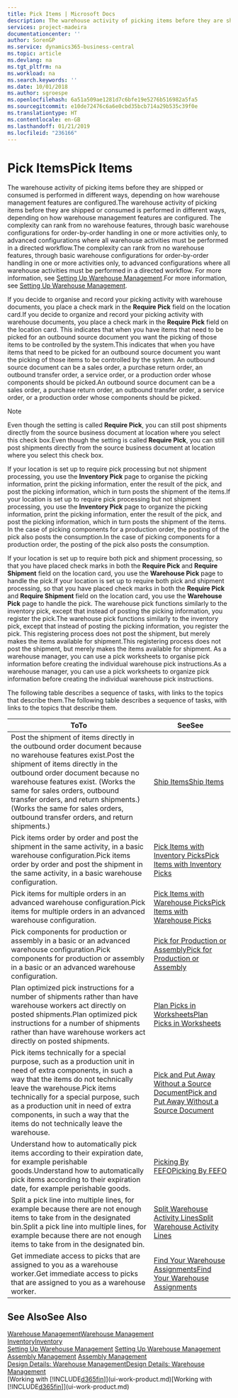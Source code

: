 ```yaml
---
title: Pick Items | Microsoft Docs
description: The warehouse activity of picking items before they are shipped or consumed is performed in different ways, depending on how warehouse management features are configured. The [setup](../configure-warehouse-processes.md) complexity can rank from no warehouse features, through basic warehouse configurations for order-by-order handling in one or more activities only, to advanced configurations where all warehouse activities must be performed in a directed workflow.
services: project-madeira
documentationcenter: ''
author: SorenGP
ms.service: dynamics365-business-central
ms.topic: article
ms.devlang: na
ms.tgt_pltfrm: na
ms.workload: na
ms.search.keywords: ''
ms.date: 10/01/2018
ms.author: sgroespe
ms.openlocfilehash: 6a51a509ae1281d7c6bfe19e5276b516982a5fa5
ms.sourcegitcommit: e10de72476c6a6e0cbd35bcb714a29b535c39f0e
ms.translationtype: HT
ms.contentlocale: en-GB
ms.lasthandoff: 01/21/2019
ms.locfileid: "236166"
---
```

# <a name="pick-items"></a><span data-ttu-id="d1000-104">Pick Items</span><span class="sxs-lookup"><span data-stu-id="d1000-104">Pick Items</span></span>
<span data-ttu-id="d1000-105">The warehouse activity of picking items before they are shipped or consumed is performed in different ways, depending on how warehouse management features are configured.</span><span class="sxs-lookup"><span data-stu-id="d1000-105">The warehouse activity of picking items before they are shipped or consumed is performed in different ways, depending on how warehouse management features are configured.</span></span> <span data-ttu-id="d1000-106">The complexity can rank from no warehouse features, through basic warehouse configurations for order-by-order handling in one or more activities only, to advanced configurations where all warehouse activities must be performed in a directed workflow.</span><span class="sxs-lookup"><span data-stu-id="d1000-106">The complexity can rank from no warehouse features, through basic warehouse configurations for order-by-order handling in one or more activities only, to advanced configurations where all warehouse activities must be performed in a directed workflow.</span></span> <span data-ttu-id="d1000-107">For more information, see [Setting Up Warehouse Management](warehouse-setup-warehouse.md).</span><span class="sxs-lookup"><span data-stu-id="d1000-107">For more information, see [Setting Up Warehouse Management](warehouse-setup-warehouse.md).</span></span>

<span data-ttu-id="d1000-108">If you decide to organise and record your picking activity with warehouse documents, you place a check mark in the **Require Pick** field on the location card.</span><span class="sxs-lookup"><span data-stu-id="d1000-108">If you decide to organize and record your picking activity with warehouse documents, you place a check mark in the **Require Pick** field on the location card.</span></span> <span data-ttu-id="d1000-109">This indicates that when you have items that need to be picked for an outbound source document you want the picking of those items to be controlled by the system.</span><span class="sxs-lookup"><span data-stu-id="d1000-109">This indicates that when you have items that need to be picked for an outbound source document you want the picking of those items to be controlled by the system.</span></span> <span data-ttu-id="d1000-110">An outbound source document can be a sales order, a purchase return order, an outbound transfer order, a service order, or a production order whose components should be picked.</span><span class="sxs-lookup"><span data-stu-id="d1000-110">An outbound source document can be a sales order, a purchase return order, an outbound transfer order, a service order, or a production order whose components should be picked.</span></span>

> [!NOTE]
> <span data-ttu-id="d1000-111">Even though the setting is called **Require Pick**, you can still post shipments directly from the source business document at location where you select this check box.</span><span class="sxs-lookup"><span data-stu-id="d1000-111">Even though the setting is called **Require Pick**, you can still post shipments directly from the source business document at location where you select this check box.</span></span>

<span data-ttu-id="d1000-112">If your location is set up to require pick processing but not shipment processing, you use the **Inventory Pick** page to organise the picking information, print the picking information, enter the result of the pick, and post the picking information, which in turn posts the shipment of the items.</span><span class="sxs-lookup"><span data-stu-id="d1000-112">If your location is set up to require pick processing but not shipment processing, you use the **Inventory Pick** page to organize the picking information, print the picking information, enter the result of the pick, and post the picking information, which in turn posts the shipment of the items.</span></span> <span data-ttu-id="d1000-113">In the case of picking components for a production order, the posting of the pick also posts the consumption.</span><span class="sxs-lookup"><span data-stu-id="d1000-113">In the case of picking components for a production order, the posting of the pick also posts the consumption.</span></span>

<span data-ttu-id="d1000-114">If your location is set up to require both pick and shipment processing, so that you have placed check marks in both the **Require Pick** and **Require Shipment** field on the location card, you use the **Warehouse Pick** page to handle the pick.</span><span class="sxs-lookup"><span data-stu-id="d1000-114">If your location is set up to require both pick and shipment processing, so that you have placed check marks in both the **Require Pick** and **Require Shipment** field on the location card, you use the **Warehouse Pick** page to handle the pick.</span></span> <span data-ttu-id="d1000-115">The warehouse pick functions similarly to the inventory pick, except that instead of posting the picking information, you register the pick.</span><span class="sxs-lookup"><span data-stu-id="d1000-115">The warehouse pick functions similarly to the inventory pick, except that instead of posting the picking information, you register the pick.</span></span> <span data-ttu-id="d1000-116">This registering process does not post the shipment, but merely makes the items available for shipment.</span><span class="sxs-lookup"><span data-stu-id="d1000-116">This registering process does not post the shipment, but merely makes the items available for shipment.</span></span> <span data-ttu-id="d1000-117">As a warehouse manager, you can use a pick worksheets to organise pick information before creating the individual warehouse pick instructions.</span><span class="sxs-lookup"><span data-stu-id="d1000-117">As a warehouse manager, you can use a pick worksheets to organize pick information before creating the individual warehouse pick instructions.</span></span>

<span data-ttu-id="d1000-118">The following table describes a sequence of tasks, with links to the topics that describe them.</span><span class="sxs-lookup"><span data-stu-id="d1000-118">The following table describes a sequence of tasks, with links to the topics that describe them.</span></span>   

|<span data-ttu-id="d1000-119">**To**</span><span class="sxs-lookup"><span data-stu-id="d1000-119">**To**</span></span>|<span data-ttu-id="d1000-120">**See**</span><span class="sxs-lookup"><span data-stu-id="d1000-120">**See**</span></span>|
|------------|-------------|  
|<span data-ttu-id="d1000-121">Post the shipment of items directly in the outbound order document because no warehouse features exist.</span><span class="sxs-lookup"><span data-stu-id="d1000-121">Post the shipment of items directly in the outbound order document because no warehouse features exist.</span></span> <span data-ttu-id="d1000-122">(Works the same for sales orders, outbound transfer orders, and return shipments.)</span><span class="sxs-lookup"><span data-stu-id="d1000-122">(Works the same for sales orders, outbound transfer orders, and return shipments.)</span></span>|[<span data-ttu-id="d1000-123">Ship Items</span><span class="sxs-lookup"><span data-stu-id="d1000-123">Ship Items</span></span>](warehouse-how-ship-items.md)|  
|<span data-ttu-id="d1000-124">Pick items order by order and post the shipment in the same activity, in a basic warehouse configuration.</span><span class="sxs-lookup"><span data-stu-id="d1000-124">Pick items order by order and post the shipment in the same activity, in a basic warehouse configuration.</span></span>|[<span data-ttu-id="d1000-125">Pick Items with Inventory Picks</span><span class="sxs-lookup"><span data-stu-id="d1000-125">Pick Items with Inventory Picks</span></span>](warehouse-how-to-pick-items-with-inventory-picks.md)|
|<span data-ttu-id="d1000-126">Pick items for multiple orders in an advanced warehouse configuration.</span><span class="sxs-lookup"><span data-stu-id="d1000-126">Pick items for multiple orders in an advanced warehouse configuration.</span></span>|[<span data-ttu-id="d1000-127">Pick Items with Warehouse Picks</span><span class="sxs-lookup"><span data-stu-id="d1000-127">Pick Items with Warehouse Picks</span></span>](warehouse-how-to-pick-items-for-warehouse-shipment.md)|  
|<span data-ttu-id="d1000-128">Pick components for production or assembly in a basic or an advanced warehouse configuration.</span><span class="sxs-lookup"><span data-stu-id="d1000-128">Pick components for production or assembly in a basic or an advanced warehouse configuration.</span></span>|[<span data-ttu-id="d1000-129">Pick for Production or Assembly</span><span class="sxs-lookup"><span data-stu-id="d1000-129">Pick for Production or Assembly</span></span>](warehouse-how-to-pick-for-production.md)|  
|<span data-ttu-id="d1000-130">Plan optimized pick instructions for a number of shipments rather than have warehouse workers act directly on posted shipments.</span><span class="sxs-lookup"><span data-stu-id="d1000-130">Plan optimized pick instructions for a number of shipments rather than have warehouse workers act directly on posted shipments.</span></span>|[<span data-ttu-id="d1000-131">Plan Picks in Worksheets</span><span class="sxs-lookup"><span data-stu-id="d1000-131">Plan Picks in Worksheets</span></span>](warehouse-how-to-plan-picks-in-worksheets.md)|  
|<span data-ttu-id="d1000-132">Pick items technically for a special purpose, such as a production unit in need of extra components, in such a way that the items do not technically leave the warehouse.</span><span class="sxs-lookup"><span data-stu-id="d1000-132">Pick items technically for a special purpose, such as a production unit in need of extra components, in such a way that the items do not technically leave the warehouse.</span></span>|[<span data-ttu-id="d1000-133">Pick and Put Away Without a Source Document</span><span class="sxs-lookup"><span data-stu-id="d1000-133">Pick and Put Away Without a Source Document</span></span>](warehouse-how-to-create-put-aways-from-internal-put-aways.md)|
|<span data-ttu-id="d1000-134">Understand how to automatically pick items according to their expiration date, for example perishable goods.</span><span class="sxs-lookup"><span data-stu-id="d1000-134">Understand how to automatically pick items according to their expiration date, for example perishable goods.</span></span>|[<span data-ttu-id="d1000-135">Picking By FEFO</span><span class="sxs-lookup"><span data-stu-id="d1000-135">Picking By FEFO</span></span>](warehouse-picking-by-fefo.md)|
|<span data-ttu-id="d1000-136">Split a pick line into multiple lines, for example because there are not enough items to take from in the designated bin.</span><span class="sxs-lookup"><span data-stu-id="d1000-136">Split a pick line into multiple lines, for example because there are not enough items to take from in the designated bin.</span></span>|[<span data-ttu-id="d1000-137">Split Warehouse Activity Lines</span><span class="sxs-lookup"><span data-stu-id="d1000-137">Split Warehouse Activity Lines</span></span>](warehouse-how-to-split-warehouse-activity-lines.md)|
|<span data-ttu-id="d1000-138">Get immediate access to picks that are assigned to you as a warehouse worker.</span><span class="sxs-lookup"><span data-stu-id="d1000-138">Get immediate access to picks that are assigned to you as a warehouse worker.</span></span>|[<span data-ttu-id="d1000-139">Find Your Warehouse Assignments</span><span class="sxs-lookup"><span data-stu-id="d1000-139">Find Your Warehouse Assignments</span></span>](warehouse-how-to-find-your-warehouse-assignments.md)|  

## <a name="see-also"></a><span data-ttu-id="d1000-140">See Also</span><span class="sxs-lookup"><span data-stu-id="d1000-140">See Also</span></span>  
[<span data-ttu-id="d1000-141">Warehouse Management</span><span class="sxs-lookup"><span data-stu-id="d1000-141">Warehouse Management</span></span>](warehouse-manage-warehouse.md)  
[<span data-ttu-id="d1000-142">Inventory</span><span class="sxs-lookup"><span data-stu-id="d1000-142">Inventory</span></span>](inventory-manage-inventory.md)  
<span data-ttu-id="d1000-143">[Setting Up Warehouse Management](warehouse-setup-warehouse.md)   </span><span class="sxs-lookup"><span data-stu-id="d1000-143">[Setting Up Warehouse Management](warehouse-setup-warehouse.md)   </span></span>  
<span data-ttu-id="d1000-144">[Assembly Management](assembly-assemble-items.md)  </span><span class="sxs-lookup"><span data-stu-id="d1000-144">[Assembly Management](assembly-assemble-items.md)  </span></span>  
[<span data-ttu-id="d1000-145">Design Details: Warehouse Management</span><span class="sxs-lookup"><span data-stu-id="d1000-145">Design Details: Warehouse Management</span></span>](design-details-warehouse-management.md)  
<span data-ttu-id="d1000-146">[Working with [!INCLUDE[d365fin](includes/d365fin_md.md)]](ui-work-product.md)</span><span class="sxs-lookup"><span data-stu-id="d1000-146">[Working with [!INCLUDE[d365fin](includes/d365fin_md.md)]](ui-work-product.md)</span></span>
